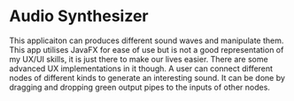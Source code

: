 # Audio Synthesizer
This applicaiton can produces different sound waves and manipulate them. This app utilises JavaFX for ease of use but is not a good representation of my UX/UI skills, it is just there to make our lives easier. There are some advanced UX implementations in it though. A user can connect different nodes of different kinds to generate an interesting sound. It can be done by dragging and dropping green output pipes to the inputs of other nodes.